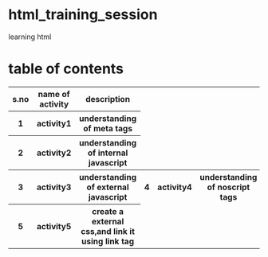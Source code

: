 # html_training_session
learning html 

# table of contents
<table>
  <tr>
    <th>s.no</th>
    <th>name of activity</th>
    <th>description</th>
  </tr>
  <tr>
    <th>1</th>
    <th>activity1</th>
    <th>understanding of meta tags</th>
   </tr>  
   <tr>
    <th>2</th>
    <th>activity2</th>
    <th>understanding of internal javascript</th>
   </tr> 
   <tr>
    <th>3</th>
    <th>activity3</th>
    <th>understanding of external javascript</th>
    <th>4</th>
    <th>activity4</th>
    <th>understanding of noscript tags</th>
   </tr>
   <th>5</th>
    <th>activity5</th>
    <th>create a external css,and link it using link tag</th>
   </tr> 
</table>
